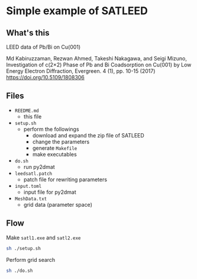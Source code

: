 # Simple example of SATLEED

## What's this

LEED data of Pb/Bi on Cu(001)

Md Kabiruzzaman, Rezwan Ahmed, Takeshi Nakagawa, and Seigi Mizuno,
Investigation of c(2×2) Phase of Pb and Bi Coadsorption on Cu(001) by Low Energy Electron Diffraction,
Evergreen. 4 (1), pp. 10-15 (2017)
https://doi.org/10.5109/1808306

## Files

- `REEDME.md`
    - this file
- `setup.sh`
    - perform the followings
        - download and expand the zip file of SATLEED
        - change the parameters
        - generate `Makefile`
        - make executables
- `do.sh`
    - run py2dmat
- `leedsatl.patch`
    - patch file for rewriting parameters
- `input.toml`
    - input file for py2dmat
- `MeshData.txt`
    - grid data (parameter space)

## Flow

Make `satl1.exe` and `satl2.exe`

``` bash
sh ./setup.sh
```

Perform grid search

``` bash
sh ./do.sh
```
